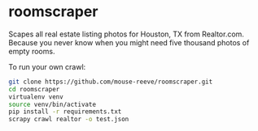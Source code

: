 # roomscraper

Scapes all real estate listing photos for Houston, TX from Realtor.com. Because you never know when you might need five thousand photos of empty rooms.

To run your own crawl:
``` bash
git clone https://github.com/mouse-reeve/roomscraper.git
cd roomscraper
virtualenv venv
source venv/bin/activate
pip install -r requirements.txt
scrapy crawl realtor -o test.json
```
